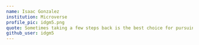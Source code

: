 ```yaml
---
name: Isaac Gonzalez
institution: Microverse
profile_pic: idgm5.png
quote: Sometimes taking a few steps back is the best choice for pursuing happiness.
github_user: idgm5
---
```

